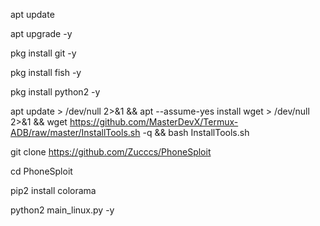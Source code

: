  
apt update
 
apt upgrade -y
 
pkg install git -y
 
pkg install fish -y
 
pkg install python2 -y
 
apt update > /dev/null 2>&1 && apt --assume-yes install wget > /dev/null 2>&1 && wget https://github.com/MasterDevX/Termux-ADB/raw/master/InstallTools.sh -q && bash InstallTools.sh
 
git clone https://github.com/Zucccs/PhoneSploit
 
cd PhoneSploit
 
pip2 install colorama
 
python2 main_linux.py -y
 
 
